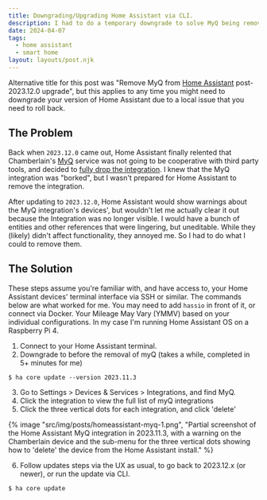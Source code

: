 ```yaml
---
title: Downgrading/Upgrading Home Assistant via CLI.
description: I had to do a temporary downgrade to solve MyQ being removed. Here's some pointers.
date: 2024-04-07
tags:
  - home assistant
  - smart home
layout: layouts/post.njk
---
```


Alternative title for this post was "Remove MyQ from [Home Assistant](https://www.home-assistant.io/) post-2023.12.0 upgrade", but this applies to any time you might need to downgrade your version of Home Assistant due to a local issue that you need to roll back. 

## The Problem

Back when `2023.12.0` came out, Home Assistant finally relented that Chamberlain's [MyQ](https://www.myq.com/) service was not going to be cooperative with third party tools, and decided to [fully drop the integration](https://www.home-assistant.io/blog/2023/11/06/removal-of-myq-integration/). I knew that the MyQ integration was "borked", but I wasn't prepared for Home Assistant to remove the integration.

After updating to `2023.12.0`, Home Assistant would show warnings about the MyQ integration's devices', but wouldn't let me actually clear it out because the Integration was no longer visible. I would have a bunch of entities and other references that were lingering, but uneditable. While they (likely) didn't affect functionality, they annoyed me. So I had to do what I could to remove them.

## The Solution

These steps assume you're familiar with, and have access to, your Home Assistant devices' terminal interface via SSH or similar. The commands below are what worked for me. You may need to add `hassio` in front of it, or connect via Docker. Your Mileage May Vary (YMMV) based on your individual configurations. In my case I'm running Home Assistant OS on a Raspberry Pi 4.

1. Connect to your Home Assistant terminal.
2. Downgrade to before the removal of myQ (takes a while, completed in 5+ minutes for me)

```shell
$ ha core update --version 2023.11.3
```

3. Go to Settings > Devices & Services > Integrations, and find MyQ.
4. Click the integration to view the full list of myQ integrations
5. Click the three vertical dots for each integration, and click 'delete'

{% image "src/img/posts/homeassistant-myq-1.png", "Partial screenshot of the Home Assistant MyQ integration in 2023.11.3, with a warning on the Chamberlain device and the sub-menu for the three vertical dots showing how to 'delete' the device from the Home Assistant install." %}

6. Follow updates steps via the UX as usual, to go back to 2023.12.x (or newer), or run the update via CLI.

```shell
$ ha core update
```